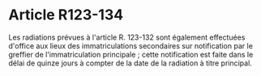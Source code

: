 # Article R123-134

Les radiations prévues à l'article R. 123-132 sont également effectuées d'office aux lieux des immatriculations secondaires sur notification par le greffier de l'immatriculation principale ; cette notification est faite dans le délai de quinze jours à compter de la date de la radiation à titre principal.
